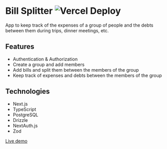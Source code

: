 # Bill Splitter ![Vercel Deploy](https://therealsujitk-vercel-badge.vercel.app/?app=bill-splitter-topaz&style=for-the-badge)

App to keep track of the expenses of a group of people and the debts between them during trips, dinner meetings, etc.

## Features

- Authentication & Authorization
- Create a group and add members
- Add bills and split them between the members of the group
- Keep track of expenses and debts between the members of the group

## Technologies

- Next.js
- TypeScript
- PostgreSQL
- Drizzle
- NextAuth.js
- Zod

[Live demo](http://bill-splitter-topaz.vercel.app)

